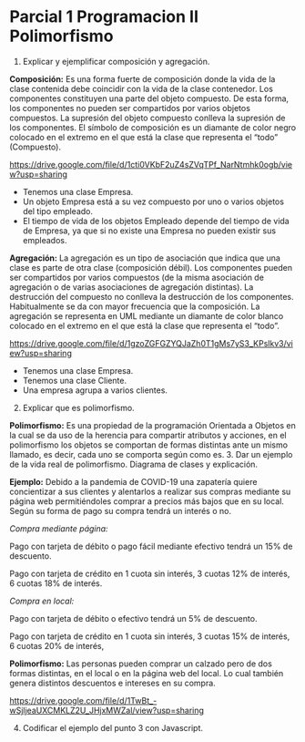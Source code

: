 # Parcial 1 Programacion II Polimorfismo
1.	Explicar y ejemplificar composición y agregación.

**Composición:** Es una forma fuerte de composición donde la vida de la clase contenida debe coincidir con la vida de la clase contenedor. Los componentes constituyen una parte del objeto compuesto. De esta forma, los componentes no pueden ser compartidos por varios objetos compuestos. La supresión del objeto compuesto conlleva la supresión de los componentes.
El símbolo de composición es un diamante de color negro colocado en el extremo en el que está la clase que representa el “todo” (Compuesto).

https://drive.google.com/file/d/1cti0VKbF2uZ4sZVqTPf_NarNtmhk0ogb/view?usp=sharing
 
- Tenemos una clase Empresa.
- Un objeto Empresa está a su vez compuesto por uno o varios objetos del tipo empleado.
- El tiempo de vida de los objetos Empleado depende del tiempo de vida de Empresa, ya que si no existe una Empresa no pueden existir sus empleados.

**Agregación:** La agregación es un tipo de asociación que indica que una clase es parte de otra clase (composición débil). Los componentes pueden ser compartidos por varios compuestos (de la misma asociación de agregación o de varias asociaciones de agregación distintas). La destrucción del compuesto no conlleva la destrucción de los componentes. Habitualmente se da con mayor frecuencia que la composición.
La agregación se representa en UML mediante un diamante de color blanco colocado en el extremo en el que está la clase que representa el “todo”.

https://drive.google.com/file/d/1gzoZGFGZYQJaZh0T1gMs7yS3_KPslkv3/view?usp=sharing
 
- Tenemos una clase Empresa.
- Tenemos una clase Cliente.
- Una empresa agrupa a varios clientes.
2.	Explicar que es polimorfismo.

**Polimorfismo:** Es una propiedad de la programación Orientada a Objetos en la cual se da uso de la herencia para compartir atributos y acciones, en el polimorfismo los objetos se comportan de formas distintas ante un mismo llamado, es decir, cada uno se comporta según como es.
3.	Dar un ejemplo de la vida real de polimorfismo. Diagrama de clases y explicación.

**Ejemplo:** Debido a la pandemia de COVID-19 una zapatería quiere concientizar a sus clientes y alentarlos a realizar sus compras mediante su página web permitiéndoles comprar a precios más bajos que en su local. Según su forma de pago su compra tendrá un interés o no.

*Compra mediante página:* 

Pago con tarjeta de débito o pago fácil mediante efectivo tendrá un 15% de descuento. 

Pago con tarjeta de crédito en 1 cuota sin interés, 3 cuotas 12% de interés, 6 cuotas 18% de interés.

*Compra en local:*

Pago con tarjeta de débito o efectivo tendrá un 5% de descuento. 

Pago con tarjeta de crédito en 1 cuota sin interés, 3 cuotas 15% de interés, 6 cuotas 20% de interés,

**Polimorfismo:** Las personas pueden comprar un calzado pero de dos formas distintas, en el local o en la página web del local.
Lo cual también genera distintos descuentos e intereses en su compra.

https://drive.google.com/file/d/1TwBt_-wSjljeaUXCMKLZ2U_JHjxMWZal/view?usp=sharing

4.	Codificar el ejemplo del punto 3 con Javascript.
 

